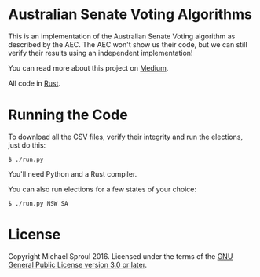 Australian Senate Voting Algorithms
====

This is an implementation of the Australian Senate Voting algorithm as described by the AEC.
The AEC won't show us their code, but we can still verify their results using an independent
implementation!

You can read more about this project on [Medium][medium-article].

All code in [Rust][].

# Running the Code

To download all the CSV files, verify their integrity and run the elections, just do this:

```
$ ./run.py
```

You'll need Python and a Rust compiler.

You can also run elections for a few states of your choice:

```
$ ./run.py NSW SA
```

# License

Copyright Michael Sproul 2016. Licensed under the terms of the [GNU General Public License version 3.0 or later][gpl].

[Rust]: https://www.rust-lang.org
[gpl]: https://www.gnu.org/licenses/gpl-3.0.en.html
[medium-article]: https://medium.com/@michaelsproul/how-to-calculate-a-nation-states-election-result-in-your-bedroom-30f0c5d905af
